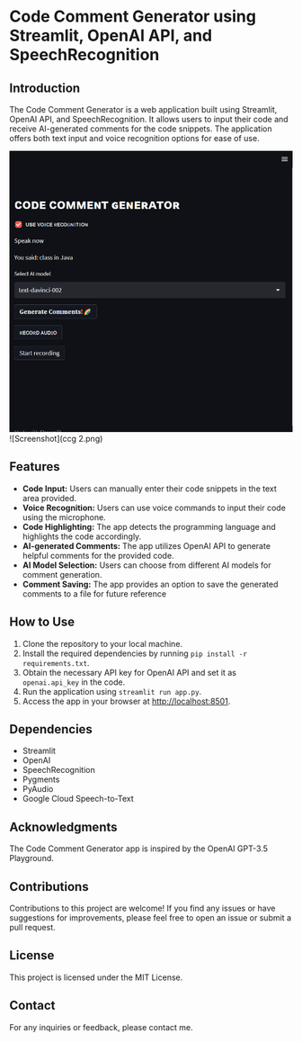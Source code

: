 # Code Comment Generator using Streamlit, OpenAI API, and SpeechRecognition

## Introduction

The Code Comment Generator is a web application built using Streamlit, OpenAI API, and SpeechRecognition. It allows users to input their code and receive AI-generated comments for the code snippets. The application offers both text input and voice recognition options for ease of use.


![Screenshot](ccg1.png)
![Screenshot](ccg 2.png)


## Features

- **Code Input:** Users can manually enter their code snippets in the text area provided.
- **Voice Recognition:** Users can use voice commands to input their code using the microphone.
- **Code Highlighting:** The app detects the programming language and highlights the code accordingly.
- **AI-generated Comments:** The app utilizes OpenAI API to generate helpful comments for the provided code.
- **AI Model Selection:** Users can choose from different AI models for comment generation.
- **Comment Saving:** The app provides an option to save the generated comments to a file for future reference



## How to Use

1. Clone the repository to your local machine.
2. Install the required dependencies by running `pip install -r requirements.txt`.
3. Obtain the necessary API key for OpenAI API and set it as `openai.api_key` in the code.
4. Run the application using `streamlit run app.py`.
5. Access the app in your browser at [http://localhost:8501](http://localhost:8501).

## Dependencies

- Streamlit
- OpenAI
- SpeechRecognition
- Pygments
- PyAudio
- Google Cloud Speech-to-Text

## Acknowledgments

The Code Comment Generator app is inspired by the OpenAI GPT-3.5 Playground.

## Contributions

Contributions to this project are welcome! If you find any issues or have suggestions for improvements, please feel free to open an issue or submit a pull request.

## License

This project is licensed under the MIT License.

## Contact

For any inquiries or feedback, please contact me.
